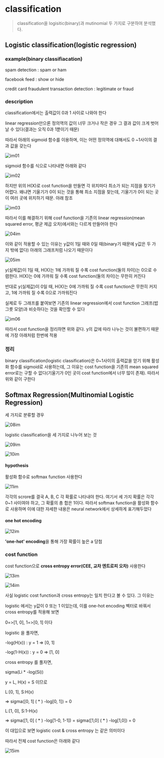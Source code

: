 # classification

> classification을 logisitic(binary)과 mutinomial 두 가지로 구분하여 분석했다. 



## Logistic classification(logistic regression)

### example(binary classifiacation)

spam detection : spam or ham

facebook feed : show or hide

credit card fraudulent transaction detection : legitimate or fraud



### description

classification에서는 출력값이 0과 1 사이로 나와야 한다

linear regression만으론 정의역의 값이 너무 크거나 작은 경우 그 결과 값이 크게 벗어날 수 있다(결과는 오직 0과 1뿐이기 때문)

따라서 아래의 sigmoid 함수를 이용하며, 이는 어떤 정의역에 대해서도 0 ~1사이의 결과 값을 갖는다



![im01](./01.jpg)



sigmoid 함수를 식으로 나타내면 아래와 같다



![im02](./02.jpg)



하지만 위의 H(X)로 cost function을 만들면 각 위치마다 최소가 되는 지점을 찾기가 어렵다. 왜냐면 기울기가 0이 되는 것을 통해 최소 지점을 찾는데, 기울기가 0이 되는 곳이 여러 곳에 위치하기 때문. 아래 참조



![im03](./03.jpg)



따라서 이를 해결하기 위해 cosf function을 기존의 linear regression(mean squared error, 평균 제곱 오차)에서와는 다르게 만들어야 한다



![04im](04.jpg)

이와 같이 적용할 수 있는 이유는 y값이 1일 때와 0일 때(binary기 때문에 y값은 두 가지 밖에 없다) 아래의 그래프처럼 나오기 때문이다



![05im](./05.jpg)



y(실제값)이 1일 때, H(X)는 1에 가까워 질 수록 cost function(둘의 차이)는 0으로 수렴한다. H(X)는 0에 가까워 질 수록 cost function(둘의 차이)는 무한히 커진다

반대로 y(실제값)이 0일 때, H(X)는 0에 가까워 질 수록 cost function은 무한히 커지고, 1에 가까워 질 수록 0으로 가까워진다

실제로 두 그래프를 붙여보면 기존의 linear regression에서 cost function 그래프(밥그릇 모양)과 비슷하다는 것을 확인할 수 있다

![im06](./06.jpg)



따라서 cost function을 정리하면 위와 같다. y의 값에 따라 나누는 것이 불편하기 때문에 가장 아래처럼 한번에 적용



### 정리

binary classification(logistic classification)은 0~1사이의 출력값을 얻기 위해 활성화 함수를 sigmoid로 사용하는데, 그 이유는 cost function을 기존의 mean squared error로는 구할 수 없다(기울기가 0인 곳이 cost function에서 너무 많이 존재). 따라서 위와 같이 구한다



## Softmax Regression(Multinomial Logistic Regression)



세 가지로 분류할 경우

![08im](./08.jpg)



logistic classification을 세 가지로 나누어 보는 것

![09im](./09.jpg)





![10im](./10.jpg)

#### hypothesis

활성화 함수로 softmax function 사용한다



![11im](./11.jpg)



각각의 scrore를 결국 A, B, C 각 확률로 나타내야 한다. 여기서 세 가지 확률은 각각 0~1 사이여야 하고, 그 확률의 총 합은 1이다. 따라서 softmax function을 활성화 함수로 사용하며 이에 대한 자세한 내용은 neural network에서 상세하게 표기해두었다



#### one hot encoding

![12im](./12.jpg)



**'one-hot' encoding**을 통해 가장 확률이 높은 a 당첨



### cost function

cost function으로 **cross entropy error(CEE, 교차 엔트로피 오차)** 사용한다



![13im](./13.jpg)





![14im](./14.jpg)





사실 logistic cost function과 cross entropy는 일치 한다고 볼 수 있다. 그 이유는

logistic 에서는 y값이 0 또는 1 이있는데, 이를 one-hot encoding 벡터로 바꿔서 cross entropy를 적용해 보면 

0=>[1, 0], 1=>[0, 1] 이다

logistic 을 풀자면, 

-log(H(x))   : y = 1 => [0, 1] 

-log(1-H(x)) : y = 0 => [1, 0] 

cross entropy 를 풀자면,

sigma(Li * -log(Si))

y = L, H(x) = S 이므로 

L:[0, 1], S:H(x) 

=> sigma([0, 1] ( * ) -log[0, 1]) = 0 

L:[1, 0], S:1-H(x) 

=> sigma([1, 0] ( * ) -log[1-0, 1-1]) = sigma([1,0] ( * ) -log[1,0]) = 0 

이 대입으로 보면 logistic cost & cross entropy 는 같은 의미이다

따라서 전체 cost function은 아래와 같다

![15im](./15.jpg)
